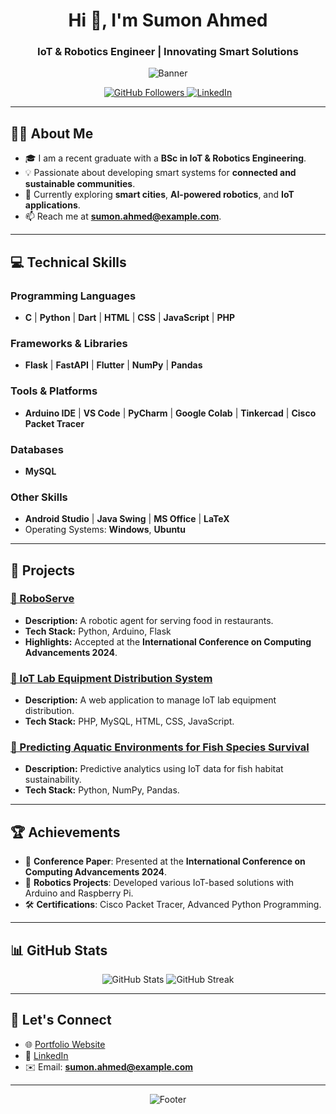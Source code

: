 <h1 align="center">Hi 👋, I'm Sumon Ahmed</h1>
<h3 align="center">IoT & Robotics Engineer | Innovating Smart Solutions</h3>

<p align="center">
  <img src="https://via.placeholder.com/800x200.png?text=Welcome+to+My+GitHub" alt="Banner" />
</p>

<p align="center">
  <a href="https://github.com/sumonahmed123">
    <img src="https://img.shields.io/github/followers/sumonahmed123?label=Followers&style=social" alt="GitHub Followers" />
  </a>
  <a href="https://linkedin.com/in/sumonahmed123">
    <img src="https://img.shields.io/badge/LinkedIn-Sumon%20Ahmed-blue?style=flat&logo=linkedin" alt="LinkedIn" />
  </a>
</p>

---

## 🙋‍♂️ About Me

- 🎓 I am a recent graduate with a **BSc in IoT & Robotics Engineering**.
- 💡 Passionate about developing smart systems for **connected and sustainable communities**.
- 🌱 Currently exploring **smart cities**, **AI-powered robotics**, and **IoT applications**.
- 📫 Reach me at **sumon.ahmed@example.com**.

---

## 💻 Technical Skills

### **Programming Languages**
- **C** | **Python** | **Dart** | **HTML** | **CSS** | **JavaScript** | **PHP**

### **Frameworks & Libraries**
- **Flask** | **FastAPI** | **Flutter** | **NumPy** | **Pandas**

### **Tools & Platforms**
- **Arduino IDE** | **VS Code** | **PyCharm** | **Google Colab** | **Tinkercad** | **Cisco Packet Tracer**

### **Databases**
- **MySQL**

### **Other Skills**
- **Android Studio** | **Java Swing** | **MS Office** | **LaTeX**  
- Operating Systems: **Windows**, **Ubuntu**

---

## 🚀 Projects

### [📌 RoboServe](https://github.com/sumonahmed123/roboserve)
- **Description:** A robotic agent for serving food in restaurants.
- **Tech Stack:** Python, Arduino, Flask  
- **Highlights:** Accepted at the **International Conference on Computing Advancements 2024**.

### [📌 IoT Lab Equipment Distribution System](https://github.com/sumonahmed123/iot-lab-distribution)
- **Description:** A web application to manage IoT lab equipment distribution.
- **Tech Stack:** PHP, MySQL, HTML, CSS, JavaScript.

### [📌 Predicting Aquatic Environments for Fish Species Survival](https://github.com/sumonahmed123/aquatic-environment-prediction)
- **Description:** Predictive analytics using IoT data for fish habitat sustainability.
- **Tech Stack:** Python, NumPy, Pandas.

---

## 🏆 Achievements

- 🌟 **Conference Paper**: Presented at the **International Conference on Computing Advancements 2024**.
- 🤖 **Robotics Projects**: Developed various IoT-based solutions with Arduino and Raspberry Pi.
- 🛠️ **Certifications**: Cisco Packet Tracer, Advanced Python Programming.

---

## 📊 GitHub Stats

<p align="center">
  <img src="https://github-readme-stats.vercel.app/api?username=sumonahmed123&show_icons=true&theme=radical" alt="GitHub Stats" />
  <img src="https://github-readme-streak-stats.herokuapp.com/?user=sumonahmed123&theme=radical" alt="GitHub Streak" />
</p>

---

## 🤝 Let's Connect

- 🌐 [Portfolio Website](https://sumonahmed.example.com)
- 💼 [LinkedIn](https://linkedin.com/in/sumonahmed123)
- ✉️ Email: **sumon.ahmed@example.com**

---

<p align="center">
  <img src="https://github.com/sumonahmed123/sumonahmed123/raw/main/assets/footer.png" alt="Footer" />
</p>
